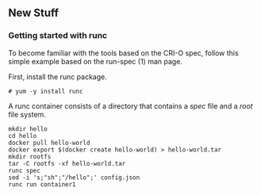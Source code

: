 ## New Stuff

### Getting started with runc

To become familiar with the tools based on the CRI-O spec, follow
this simple example based on the run-spec (1) man page.

First, install the runc package.

~~~shell
# yum -y install runc
~~~

A runc container consists of a directory that contains a *spec* file and a *root* file system.

~~~shell 
mkdir hello
cd hello
docker pull hello-world
docker export $(docker create hello-world) > hello-world.tar
mkdir rootfs
tar -C rootfs -xf hello-world.tar
runc spec
sed -i 's;"sh";"/hello";' config.json
runc run container1
~~~


